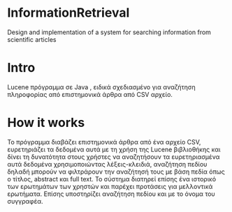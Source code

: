 # InformationRetrieval
Design and implementation of a system for searching information from scientific articles
# Intro 
Lucene πρόγραμμα σε Java , ειδικά σχεδιασμένο για αναζήτηση πληροφορίας από επιστημονικά άρθρα από CSV αρχείο.
# How it works 
Το πρόγραμμα διαβάζει επιστημονικά άρθρα από ένα αρχείο CSV, ευρετηριάζει τα δεδομένα αυτά με τη χρήση της Lucene βιβλιοθήκης και δίνει τη δυνατότητα στους χρήστες να αναζητήσουν τα ευρετηριασμένα αυτά δεδομένα χρησιμοποιώντας λέξεις-κλειδιά, αναζήτηση πεδίου δηλαδή μπορούν να φιλτράρουν την αναζήτησή τους με βάση πεδία όπως ο τίτλος, abstract και full text. Το σύστημα διατηρεί επίσης ένα ιστορικό των ερωτημάτων των χρηστών και παρέχει προτάσεις για μελλοντικά ερωτήματα. Επίσης υποστηρίζει αναζήτηση πεδίου και με το όνομα του συγγραφέα.
